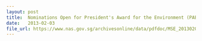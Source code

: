 ```yaml
---
layout: post
title:  Nominations Open for President's Award for the Environment (PAE) 2013
date:   2013-02-03
file_url: https://www.nas.gov.sg/archivesonline/data/pdfdoc/MSE_20130203001.pdf
---
```


